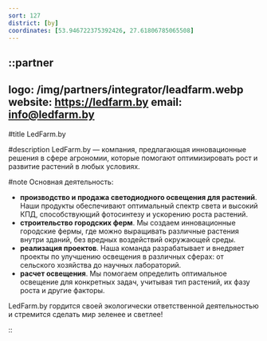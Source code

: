 ```yaml
---
sort: 127
district: [by]
coordinates: [53.946722375392426, 27.61806785065508]
---
```


::partner
---
logo: /img/partners/integrator/leadfarm.webp
website: https://ledfarm.by
email: info@ledfarm.by
---

#title
LedFarm.by

#description
LedFarm.by — компания, предлагающая инновационные решения в сфере агрономии, которые помогают оптимизировать рост и развитие растений в любых условиях.

#note
Основная деятельность:

* **производство и продажа светодиодного освещения для растений**. Наши продукты обеспечивают оптимальный спектр света и высокий КПД, способствующий фотосинтезу и ускорению роста растений.
* **строительство городских ферм**. Мы создаем инновационные городские фермы, где можно выращивать различные растения внутри зданий, без вредных воздействий окружающей среды.
* **реализация проектов**. Наша команда разрабатывает и внедряет проекты по улучшению освещения в различных сферах: от сельского хозяйства до научных лабораторий.
* **расчет освещения**. Мы помогаем определить оптимальное освещение для конкретных задач, учитывая тип растений, их фазу роста и другие факторы.

LedFarm.by гордится своей экологически ответственной деятельностью и стремится сделать мир зеленее и светлее!

::
